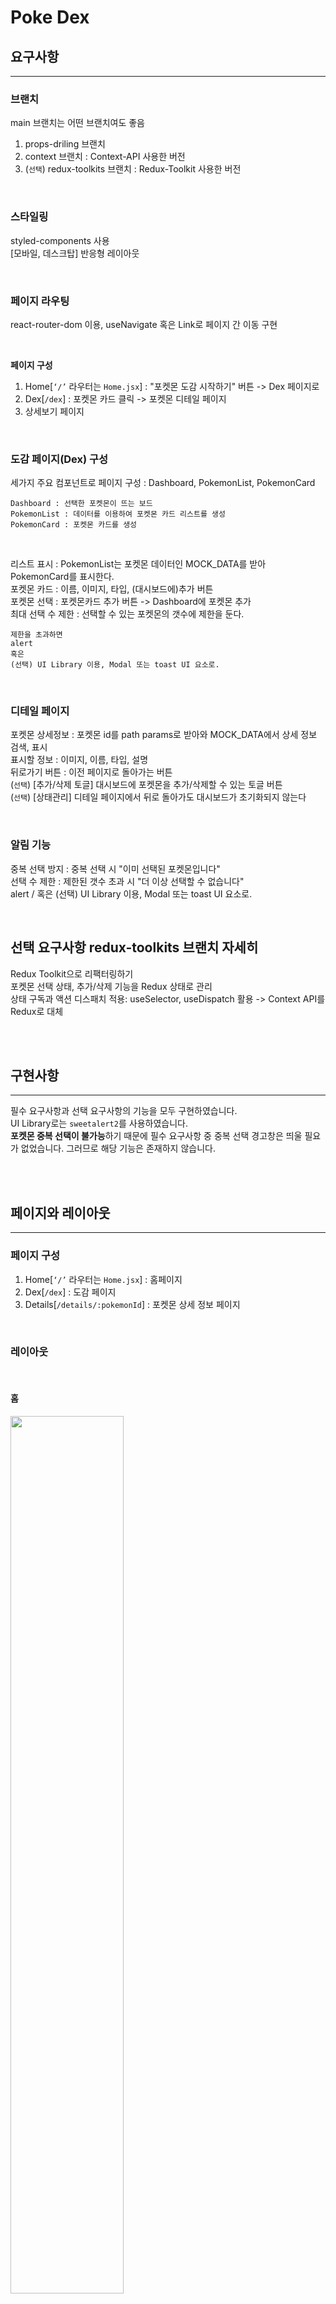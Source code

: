 # Poke Dex

## 요구사항
-------------------
### 브랜치

main 브랜치는 어떤 브랜치여도 좋음
<br>
1. props-driling 브랜치
2. context 브랜치 : Context-API 사용한 버전
3. (`선택`) redux-toolkits 브랜치 : Redux-Toolkit 사용한 버전

<br>

### 스타일링

styled-components 사용<br>
[모바일, 데스크탑] 반응형 레이아웃

<br>

### 페이지 라우팅

react-router-dom 이용, useNavigate 혹은 Link로 페이지 간 이동 구현

<br>

**페이지 구성**

1. Home[`‘/’` 라우터는 `Home.jsx`] : "포켓몬 도감 시작하기" 버튼 -> Dex 페이지로<br>
2. Dex[`/dex`] : 포켓몬 카드 클릭 -> 포켓몬 디테일 페이지<br>
3. 상세보기 페이지

<br>

### 도감 페이지(Dex) 구성

세가지 주요 컴포넌트로 페이지 구성 : Dashboard,  PokemonList, PokemonCard

```
Dashboard : 선택한 포켓몬이 뜨는 보드
PokemonList : 데이터를 이용하여 포켓몬 카드 리스트를 생성
PokemonCard : 포켓몬 카드를 생성
```
<br>

리스트 표시 : PokemonList는 포켓몬 데이터인 MOCK_DATA를 받아 PokemonCard를 표시한다.<br>
포켓몬 카드 : 이름, 이미지, 타입, (대시보드에)추가 버튼<br>
포켓몬 선택 : 포켓몬카드 추가 버튼 -> Dashboard에 포켓몬 추가<br>
최대 선택 수 제한 : 선택할 수 있는 포켓몬의 갯수에 제한을 둔다.<br>

```
제한을 초과하면 
alert
혹은 
(선택) UI Library 이용, Modal 또는 toast UI 요소로.
```

<br>

### 디테일 페이지

포켓몬 상세정보 : 포켓몬 id를 path params로 받아와 MOCK_DATA에서 상세 정보 검색, 표시<br>
표시할 정보 : 이미지, 이름, 타입, 설명<br>
뒤로가기 버튼 : 이전 페이지로 돌아가는 버튼<br>
(`선택`) [추가/삭제 토글] 대시보드에 포켓몬을 추가/삭제할 수 있는 토글 버튼<br>
(`선택`) [상태관리] 디테일 페이지에서 뒤로 돌아가도 대시보드가 초기화되지 않는다

<br>

### 알림 기능

중복 선택 방지 : 중복 선택 시 "이미 선택된 포켓몬입니다"<br>
선택 수 제한 : 제한된 갯수 초과 시 "더 이상 선택할 수 없습니다"<br>
alert / 혹은 (선택) UI Library 이용, Modal 또는 toast UI 요소로.<br>

<br>

## 선택 요구사항 redux-toolkits 브랜치 자세히

Redux Toolkit으로 리팩터링하기<br>
포켓몬 선택 상태, 추가/삭제 기능을 Redux 상태로 관리<br>
상태 구독과 액션 디스패치 적용: useSelector, useDispatch 활용 -> Context API를 Redux로 대체

<br><br>

## 구현사항
----------
필수 요구사항과 선택 요구사항의 기능을 모두 구현하였습니다.<br>
UI Library로는 `sweetalert2`를 사용하였습니다.<br>
**포켓몬 중복 선택이 불가능**하기 때문에 필수 요구사항 중 중복 선택 경고창은 띄울 필요가 없었습니다. 그러므로 해당 기능은 존재하지 않습니다.

<br><br>

## 페이지와 레이아웃
----------

### 페이지 구성
1. Home[`‘/’` 라우터는 `Home.jsx`] : 홈페이지
2. Dex[`/dex`] : 도감 페이지
3. Details[`/details/:pokemonId`] : 포켓몬 상세 정보 페이지

<br>

### 레이아웃

<br>

#### 홈
<img src='https://github.com/user-attachments/assets/f1273ef3-fdab-476f-94c6-72c59cc219cd' width='60%'>

로고 이미지와 도감 페이지로 가는 버튼이 있습니다

<br>

#### 도감
<img src='https://github.com/user-attachments/assets/ae3305db-dd70-49bc-ad7f-979b697fa7c1' width='60%'>

선택한 포켓몬을 볼 수 있는 슬롯, 포켓몬 카드 리스트를 보여주는 보드가 있습니다.<br>
포켓몬 카드에 표시되는 정보 중 타입에는 배경색을 넣어 가시성과 가독성을 높였습니다.

<br>

#### 상세
<img src='https://github.com/user-attachments/assets/4b129d5e-3e7d-4c9f-a76e-2e75e6971e2d' width='60%'>

포켓몬의 상세정보를 볼 수 있습니다.<br>
돌아가기 버튼과 포켓몬을 슬롯에 추가하는 버튼이 있습니다.

<br><br>

### 그 외 기능

<br>

#### 저장한 포켓몬 기억하기
<img src='https://github.com/user-attachments/assets/fa707e22-a110-4d75-8591-86b3b21c73f8' width='60%'>
<br>
도감 페이지와 상세 페이지를 오갈 때 저장해둔 포켓몬이 사라지지 않습니다.

<br><br>

#### 반응형 레이아웃
모든 페이지에 반응형 레이아웃이 적용되어 있습니다.

<br>

**홈**

<img src='https://github.com/user-attachments/assets/57652e60-6dd7-408d-96e3-2df7b02ca154' width='60%'>

<br><br>

**도감**

<img src='https://github.com/user-attachments/assets/82768765-0b0d-4f8d-8265-52f7f1092558' width='60%'>

<br><br>

**상세**

<img src='https://github.com/user-attachments/assets/a26ef45c-3e0f-4ab9-ad5f-84d71be5db00' width='60%'>

